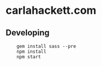# carlahackett.com

## Developing

        gem install sass --pre
        npm install
        npm start

